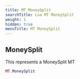 ```yaml
---
title: MT MoneySplit
searchTitle: Lua MT MoneySplit
weight: 1
hidden: true
menuTitle: MT MoneySplit
---
```

## MoneySplit

This represents a MoneySplit MT
```lua
MT.MoneySplit
```